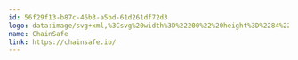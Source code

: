 ```yaml
---
id: 56f29f13-b87c-46b3-a5bd-61d261df72d3
logo: data:image/svg+xml,%3Csvg%20width%3D%22200%22%20height%3D%2284%22%20viewBox%3D%220%200%20200%2084%22%20fill%3D%22none%22%20xmlns%3D%22http%3A%2F%2Fwww.w3.org%2F2000%2Fsvg%22%3E%0A%3Cpath%20fill-rule%3D%22evenodd%22%20clip-rule%3D%22evenodd%22%20d%3D%22M21.9745%2025.0785C21.8021%2024.9771%2021.5906%2024.9737%2021.4151%2025.0695L9.3037%2031.679C9.12113%2031.7787%209.0052%2031.9706%209.00017%2032.1815L9%2032.1958V46.4615C9%2046.6735%209.11243%2046.869%209.294%2046.9728L30.2136%2058.9222C30.3856%2059.0228%2030.5967%2059.0261%2030.7719%2058.9305L42.6671%2052.4368C42.854%2052.3347%2042.9707%2052.1362%2042.9707%2051.9201V48.4444C42.9707%2048.4343%2042.9704%2048.4243%2042.9699%2048.4143C42.9688%2048.3914%2042.9663%2048.3687%2042.9626%2048.3463C42.9345%2048.1769%2042.8341%2048.0265%2042.6854%2047.938L28.6439%2039.5866L30.7648%2038.4273L39.1949%2043.2277C39.3686%2043.3266%2039.5805%2043.3272%2039.755%2043.2284L42.6747%2041.576C42.8574%2041.4726%2042.9707%2041.2765%2042.9707%2041.0636V37.7588C42.9707%2037.5764%2042.8874%2037.4056%2042.7477%2037.2954C42.7307%2037.282%2042.7128%2037.2695%2042.6942%2037.2579L42.6789%2037.2488L21.9745%2025.0785ZM41.1972%2037.7314L39.4858%2038.6353L31.0512%2033.8322C30.8792%2033.7343%2030.67%2033.7328%2030.4966%2033.8283L30.474%2033.8408L24.1828%2037.2796L22.189%2036.0681L27.8002%2032.8766L27.8043%2032.8743C27.9184%2032.8102%2028.0057%2032.7098%2028.0553%2032.5917C28.0847%2032.5218%2028.1009%2032.4457%2028.1017%2032.3672L27.8002%2032.8766L28.1017%2032.3657C28.1025%2032.2696%2028.0801%2032.1767%2028.0386%2032.094C27.9891%2031.9954%2027.9122%2031.9113%2027.8148%2031.8538L22.0294%2028.4389C21.8562%2028.3366%2021.6432%2028.3334%2021.4671%2028.4305L12.5894%2033.3247L10.7494%2032.2201L21.6765%2026.2569L41.1972%2037.7314ZM40.051%2041.7197V39.6574L41.8198%2038.7231V40.7187L40.051%2041.7197ZM10.1509%2033.2311V46.1181L29.9247%2057.413V55.3365L12.3111%2044.9285C12.1356%2044.8231%2012.0279%2044.6311%2012.0279%2044.4235V34.3783L10.1509%2033.2311ZM22.3164%2032.0933V29.9633L26.3574%2032.3485L24.4103%2033.4428L22.3164%2032.0933ZM21.1655%2029.9326V32.0691L15.3544%2035.3172C15.1702%2035.4201%2015.0557%2035.6171%2015.0557%2035.8311V42.3704L13.1787%2043.4289V34.3618L21.1655%2029.9326ZM23.2826%2034.1033L21.7202%2033.0964L16.2066%2036.1781V42.3788L30.516%2050.86L31.6926%2050.2385L20.7494%2043.7738L20.4626%2043.2667V36.0542L20.4627%2036.0415C20.4661%2035.8326%2020.5785%2035.6414%2020.7575%2035.5395L23.2826%2034.1033ZM21.6135%2042.929V37.0898L23.5445%2038.2768L23.5445%2041.3942C23.5446%2041.6051%2023.6559%2041.8%2023.8364%2041.9041L35.13%2048.42L32.8953%2049.5938L21.6135%2042.929ZM30.195%2037.4082L24.6954%2040.4144V38.3583L30.195%2035.3275V37.4082ZM36.6033%2048.9652L30.765%2052.0491C30.5901%2052.1415%2030.381%2052.1363%2030.2107%2052.0354L15.6242%2043.39L13.7704%2044.4354L30.5099%2054.3269L41.2212%2048.4247L27.4548%2040.2369L25.3118%2041.408L36.6231%2047.9342C36.8068%2048.0401%2036.9188%2048.2401%2036.9149%2048.4551C36.911%2048.6701%2036.7918%2048.8656%2036.6044%2048.9646L36.6033%2048.9652ZM38.9001%2041.7169L31.3459%2037.415V35.3433L38.9001%2039.6451V41.7169ZM31.0755%2057.4346L41.8198%2051.5692V49.4279L31.0755%2055.3482V57.4346Z%22%20fill%3D%22black%22%2F%3E%0A%3Cpath%20d%3D%22M173.64%2032.9294C172.775%2032.9294%20172.116%2033.169%20171.664%2033.6482C171.232%2034.1274%20171.015%2034.8366%20171.015%2035.7758V37.5584H175.587V39.2835H171.072V52.6818H169.068V39.2835H166.415V37.5584H169.068V35.6896C169.068%2034.3095%20169.453%2033.2169%20170.225%2032.4119C171.015%2031.6068%20172.125%2031.2043%20173.555%2031.2043C174.12%2031.2043%20174.666%2031.2906%20175.192%2031.4631C175.719%2031.6164%20176.161%2031.8464%20176.519%2032.1531L175.842%2033.6769C175.258%2033.1786%20174.524%2032.9294%20173.64%2032.9294Z%22%20fill%3D%22black%22%2F%3E%0A%3Cpath%20d%3D%22M79.8521%2037.4434C81.7149%2037.4434%2083.1919%2037.9993%2084.2832%2039.111C85.3934%2040.2036%2085.9484%2041.8041%2085.9484%2043.9125V52.6818H83.9446V44.1138C83.9446%2042.542%2083.5588%2041.344%2082.7874%2040.5198C82.0159%2039.6956%2080.9152%2039.2835%2079.4852%2039.2835C77.8858%2039.2835%2076.6157%2039.7723%2075.6749%2040.7498C74.7529%2041.7082%2074.292%2043.0404%2074.292%2044.7463V52.6818H72.2881V31.3481H74.292V40.2036C74.8376%2039.3219%2075.5903%2038.6414%2076.5499%2038.1622C77.5095%2037.683%2078.6102%2037.4434%2079.8521%2037.4434Z%22%20fill%3D%22black%22%2F%3E%0A%3Cpath%20d%3D%22M61.0055%2052.8543C59.0487%2052.8543%2057.28%2052.4134%2055.6994%2051.5317C54.1377%2050.65%2052.9053%2049.4328%2052.0021%2047.8803C51.1177%2046.3085%2050.6756%2044.5546%2050.6756%2042.6187C50.6756%2040.6828%2051.1177%2038.9385%2052.0021%2037.3859C52.9053%2035.8141%2054.1471%2034.5874%2055.7277%2033.7057C57.3082%2032.824%2059.0769%2032.3831%2061.0338%2032.3831C62.5014%2032.3831%2063.8562%2032.6323%2065.098%2033.1307C66.3399%2033.629%2067.3936%2034.3574%2068.2591%2035.3158L66.9326%2036.6671C65.3897%2035.0762%2063.4422%2034.2807%2061.0902%2034.2807C59.5285%2034.2807%2058.1079%2034.6449%2056.8284%2035.3733C55.5489%2036.1017%2054.5423%2037.0984%2053.8084%2038.3635C53.0934%2039.6285%2052.7359%2041.0469%2052.7359%2042.6187C52.7359%2044.1905%2053.0934%2045.6089%2053.8084%2046.8739C54.5423%2048.139%2055.5489%2049.1357%2056.8284%2049.8641C58.1079%2050.5925%2059.5285%2050.9567%2061.0902%2050.9567C63.461%2050.9567%2065.4085%2050.1516%2066.9326%2048.5415L68.2591%2049.8929C67.3936%2050.8513%2066.3305%2051.5892%2065.0698%2052.1067C63.8279%2052.6051%2062.4732%2052.8543%2061.0055%2052.8543Z%22%20fill%3D%22black%22%2F%3E%0A%3Cpath%20fill-rule%3D%22evenodd%22%20clip-rule%3D%22evenodd%22%20d%3D%22M101.041%2038.9385C100.007%2037.9418%2098.5201%2037.4434%2096.582%2037.4434C95.4155%2037.4434%2094.3053%2037.6255%2093.2516%2037.9897C92.1979%2038.3347%2091.2948%2038.8331%2090.5421%2039.4848L91.4453%2041.0086C92.0662%2040.4527%2092.8094%2040.0215%2093.675%2039.7148C94.5405%2039.3889%2095.4437%2039.226%2096.3845%2039.226C97.758%2039.226%2098.8023%2039.571%2099.5173%2040.2611C100.232%2040.9319%20100.59%2041.9191%20100.59%2043.2225V44.1425H95.8765C93.882%2044.1425%2092.4237%2044.5355%2091.5017%2045.3214C90.5986%2046.1072%2090.147%2047.1423%2090.147%2048.4265C90.147%2049.7491%2090.6362%2050.8129%2091.6146%2051.618C92.5931%2052.423%2093.9102%2052.8255%2095.566%2052.8255C96.7702%2052.8255%2097.8051%2052.6051%2098.6706%2052.1642C99.555%2051.7234%20100.223%2051.11%20100.675%2050.3241V52.6818H102.594V43.3087C102.594%2041.3728%20102.076%2039.916%20101.041%2038.9385ZM98.7835%2050.4391C97.9744%2050.9567%2097.0054%2051.2154%2095.8765%2051.2154C94.691%2051.2154%2093.7691%2050.9663%2093.1105%2050.4679C92.4519%2049.9504%2092.1227%2049.2507%2092.1227%2048.369C92.1227%2046.5673%2093.3927%2045.6664%2095.9329%2045.6664H100.59V48.139C100.195%2049.1357%2099.5926%2049.9025%2098.7835%2050.4391Z%22%20fill%3D%22black%22%2F%3E%0A%3Cpath%20d%3D%22M108.037%2037.5584H110.04V52.6818H108.037V37.5584Z%22%20fill%3D%22black%22%2F%3E%0A%3Cpath%20d%3D%22M109.053%2034.252C108.639%2034.252%20108.291%2034.1082%20108.008%2033.8207C107.726%2033.5332%20107.585%2033.1882%20107.585%2032.7856C107.585%2032.4023%20107.726%2032.0669%20108.008%2031.7793C108.291%2031.4918%20108.639%2031.3481%20109.053%2031.3481C109.467%2031.3481%20109.815%2031.4918%20110.097%2031.7793C110.379%2032.0477%20110.52%2032.3735%20110.52%2032.7569C110.52%2033.1786%20110.379%2033.5332%20110.097%2033.8207C109.815%2034.1082%20109.467%2034.252%20109.053%2034.252Z%22%20fill%3D%22black%22%2F%3E%0A%3Cpath%20d%3D%22M127.611%2039.111C126.52%2037.9993%20125.043%2037.4434%20123.18%2037.4434C121.901%2037.4434%20120.772%2037.7022%20119.793%2038.2197C118.834%2038.7181%20118.081%2039.4273%20117.535%2040.3473V37.5584H115.616V52.6818H117.62V44.7463C117.62%2043.0404%20118.081%2041.7082%20119.003%2040.7498C119.944%2039.7723%20121.214%2039.2835%20122.813%2039.2835C124.243%2039.2835%20125.344%2039.6956%20126.116%2040.5198C126.887%2041.344%20127.273%2042.542%20127.273%2044.1138V52.6818H129.277V43.9125C129.277%2041.8041%20128.722%2040.2036%20127.611%2039.111Z%22%20fill%3D%22black%22%2F%3E%0A%3Cpath%20d%3D%22M140.588%2052.8543C139.12%2052.8543%20137.709%2052.6147%20136.354%2052.1355C135.018%2051.6563%20133.983%2051.0238%20133.249%2050.2379L134.068%2048.599C134.783%2049.3274%20135.733%2049.9216%20136.918%2050.3816C138.104%2050.8225%20139.327%2051.0429%20140.588%2051.0429C142.356%2051.0429%20143.683%2050.7171%20144.567%2050.0654C145.452%2049.3945%20145.894%2048.532%20145.894%2047.4777C145.894%2046.6727%20145.649%2046.0306%20145.16%2045.5514C144.689%2045.0722%20144.106%2044.708%20143.41%2044.4588C142.714%2044.1905%20141.745%2043.9029%20140.503%2043.5963C139.016%2043.2129%20137.831%2042.8487%20136.947%2042.5037C136.062%2042.1395%20135.3%2041.5932%20134.661%2040.8649C134.04%2040.1365%20133.729%2039.1493%20133.729%2037.9034C133.729%2036.8875%20133.993%2035.9675%20134.519%2035.1433C135.046%2034.2999%20135.855%2033.629%20136.947%2033.1307C138.038%2032.6323%20139.393%2032.3831%20141.011%2032.3831C142.14%2032.3831%20143.241%2032.546%20144.313%2032.8719C145.404%2033.1786%20146.345%2033.6099%20147.136%2034.1657L146.43%2035.8621C145.602%2035.3062%20144.718%2034.8941%20143.777%2034.6257C142.836%2034.3382%20141.914%2034.1945%20141.011%2034.1945C139.28%2034.1945%20137.972%2034.5395%20137.088%2035.2295C136.222%2035.9004%20135.79%2036.7725%20135.79%2037.8459C135.79%2038.651%20136.025%2039.3027%20136.495%2039.801C136.984%2040.2802%20137.586%2040.654%20138.301%2040.9224C139.035%2041.1715%20140.014%2041.4495%20141.237%2041.7562C142.686%2042.1203%20143.852%2042.4845%20144.737%2042.8487C145.64%2043.1937%20146.402%2043.7304%20147.023%2044.4588C147.644%2045.168%20147.954%2046.136%20147.954%2047.3627C147.954%2048.3786%20147.681%2049.3083%20147.136%2050.1516C146.609%2050.9758%20145.79%2051.6371%20144.68%2052.1355C143.57%2052.6147%20142.206%2052.8543%20140.588%2052.8543Z%22%20fill%3D%22black%22%2F%3E%0A%3Cpath%20fill-rule%3D%22evenodd%22%20clip-rule%3D%22evenodd%22%20d%3D%22M161.734%2038.9385C160.699%2037.9418%20159.213%2037.4434%20157.275%2037.4434C156.108%2037.4434%20154.998%2037.6255%20153.944%2037.9897C152.89%2038.3347%20151.987%2038.8331%20151.235%2039.4848L152.138%2041.0086C152.759%2040.4527%20153.502%2040.0215%20154.367%2039.7148C155.233%2039.3889%20156.136%2039.226%20157.077%2039.226C158.451%2039.226%20159.495%2039.571%20160.21%2040.2611C160.925%2040.9319%20161.282%2041.9191%20161.282%2043.2225V44.1425H156.569C154.574%2044.1425%20153.116%2044.5355%20152.194%2045.3214C151.291%2046.1072%20150.839%2047.1423%20150.839%2048.4265C150.839%2049.7491%20151.329%2050.8129%20152.307%2051.618C153.286%2052.423%20154.603%2052.8255%20156.258%2052.8255C157.463%2052.8255%20158.498%2052.6051%20159.363%2052.1642C160.247%2051.7234%20160.915%2051.11%20161.367%2050.3241V52.6818H163.286V43.3087C163.286%2041.3728%20162.769%2039.916%20161.734%2038.9385ZM159.476%2050.4391C158.667%2050.9567%20157.698%2051.2154%20156.569%2051.2154C155.384%2051.2154%20154.462%2050.9663%20153.803%2050.4679C153.144%2049.9504%20152.815%2049.2507%20152.815%2048.369C152.815%2046.5673%20154.085%2045.6664%20156.625%2045.6664H161.282V48.139C160.887%2049.1357%20160.285%2049.9025%20159.476%2050.4391Z%22%20fill%3D%22black%22%2F%3E%0A%3Cpath%20fill-rule%3D%22evenodd%22%20clip-rule%3D%22evenodd%22%20d%3D%22M178.553%2045.7526H190.972L191%2045.1201C191%2043.625%20190.69%2042.3024%20190.069%2041.1524C189.448%2039.9831%20188.592%2039.0727%20187.5%2038.421C186.409%2037.7693%20185.176%2037.4434%20183.803%2037.4434C182.429%2037.4434%20181.187%2037.7693%20180.077%2038.421C178.986%2039.0727%20178.12%2039.9831%20177.481%2041.1524C176.86%2042.3216%20176.549%2043.6442%20176.549%2045.1201C176.549%2046.596%20176.879%2047.9186%20177.537%2049.0878C178.196%2050.2571%20179.108%2051.1771%20180.275%2051.848C181.46%2052.4997%20182.815%2052.8255%20184.339%2052.8255C185.525%2052.8255%20186.606%2052.6147%20187.585%2052.193C188.582%2051.7713%20189.41%2051.1579%20190.069%2050.3529L188.94%2049.0303C188.375%2049.682%20187.707%2050.1804%20186.936%2050.5254C186.164%2050.8513%20185.318%2051.0142%20184.396%2051.0142C182.759%2051.0142%20181.404%2050.535%20180.331%2049.5766C179.259%2048.599%20178.666%2047.3244%20178.553%2045.7526ZM180.19%2040.6061C181.169%2039.6669%20182.373%2039.1973%20183.803%2039.1973C185.252%2039.1973%20186.456%2039.6669%20187.416%2040.6061C188.394%2041.5261%20188.949%2042.7337%20189.081%2044.2288H178.553C178.685%2042.7337%20179.231%2041.5261%20180.19%2040.6061Z%22%20fill%3D%22black%22%2F%3E%0A%3C%2Fsvg%3E%0A
name: ChainSafe
link: https://chainsafe.io/
---
```

